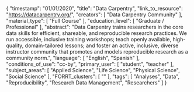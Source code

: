 {
    "timestamp": "01/01/2020",
    "title": "Data Carpentry",
    "link_to_resource": "https://datacarpentry.org/",
    "creators": [
        "Data Carpentry Community"
    ],
    "material_type": [
        "Full Course"
    ],
    "education_level": [
        "Graduate / Professional"
    ],
    "abstract": "Data Carpentry trains researchers in the core data skills for efficient, shareable, and reproducible research practices. We run accessible, inclusive training workshops; teach openly available, high-quality, domain-tailored lessons; and foster an active, inclusive, diverse instructor community that promotes and models reproducible research as a community norm.",
    "language": [
        "English",
        "Spanish"
    ],
    "conditions_of_use": "cc-by",
    "primary_user": [
        "student",
        "teacher"
    ],
    "subject_areas": [
        "Applied Science",
        "Life Science",
        "Physical Science",
        "Social Science"
    ],
    "FORRT_clusters": [
        ""
    ],
    "tags": [
        "Analyses",
        "Data",
        "Reproducibility",
        "Research Data Management",
        "Researchers"
    ]
}